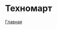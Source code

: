 # Техномарт

<a href="https://maximryabov22011988.github.io/portfolio/technomart/index.html" target="_blank">Главная</a>
